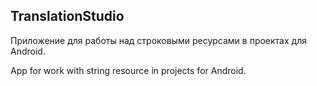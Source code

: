 ## TranslationStudio

Приложение для работы над строковыми ресурсами в проектах для Android.

App for work with string resource in projects for Android.
